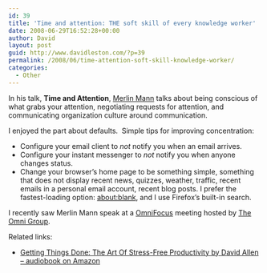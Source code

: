 ```yaml
---
id: 39
title: 'Time and attention: THE soft skill of every knowledge worker'
date: 2008-06-29T16:52:28+00:00
author: David
layout: post
guid: http://www.davidleston.com/?p=39
permalink: /2008/06/time-attention-soft-skill-knowledge-worker/
categories:
  - Other
---
```

In his talk, **Time and Attention**, [Merlin Mann](http://www.43folders.com/ "Merlin Mann of 43 Folders fame") talks about being conscious of what grabs your attention, negotiating requests for attention, and communicating organization culture around communication.

I enjoyed the part about defaults.  Simple tips for improving concentration:

  * Configure your email client to _not_ notify you when an email arrives.
  * Configure your instant messenger to _not_ notify you when anyone changes status.
  * Change your browser&#8217;s home page to be something simple, something that does not display recent news, quizzes, weather, traffic, recent emails in a personal email account, recent blog posts. I prefer the fastest-loading option: [about:blank](http://en.wikipedia.org/wiki/About:_URI_scheme#Common_about:_addresses), and I use Firefox&#8217;s built-in search.

I recently saw Merlin Mann speak at a [OmniFocus](http://www.omnigroup.com/applications/omnifocus/ "Professional-grade personal task management for Mac OS X") meeting hosted by [The Omni Group](http://www.omnigroup.com/ "The Omni Group develops productivity applications exclusively for Mac OS X").

Related links:

  * [Getting Things Done: The Art Of Stress-Free Productivity by David Allen &#8211; audiobook on Amazon](http://www.amazon.com/gp/product/0743571657?ie=UTF8&tag=davidleston-20&linkCode=as2&camp=1789&creative=9325&creativeASIN=0743571657)